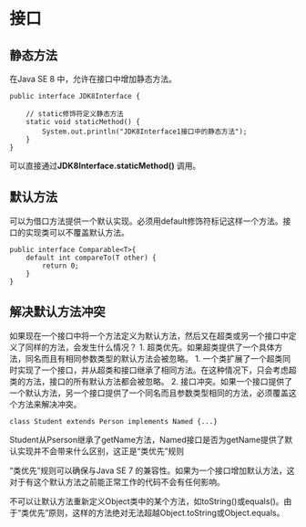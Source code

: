 # 接口

## 静态方法

在Java SE 8 中，允许在接口中增加静态方法。

```text
public interface JDK8Interface {  

    // static修饰符定义静态方法  
    static void staticMethod() {  
        System.out.println("JDK8Interface1接口中的静态方法");  
    }  
}
```

可以直接通过**JDK8Interface.staticMethod\(\)** 调用。

## 默认方法

可以为借口方法提供一个默认实现。必须用default修饰符标记这样一个方法。接口的实现类可以不覆盖默认方法。

```text
public interface Comparable<T>{
    default int compareTo(T other) {
        return 0;
    }
}
```

## 解决默认方法冲突

如果现在一个接口中将一个方法定义为默认方法，然后又在超类或另一个接口中定义了同样的方法，会发生什么情况？ 1. 超类优先。如果超类提供了一个具体方法，同名而且有相同参数类型的默认方法会被忽略。 1. 一个类扩展了一个超类同时实现了一个接口，并从超类和接口继承了相同方法。在这种情况下，只会考虑超类的方法，接口的所有默认方法都会被忽略。 2. 接口冲突。如果一个接口提供了一个默认方法，另一个接口提供了一个同名而且参数类型相同的方法，必须覆盖这个方法来解决冲突。

```text
class Student extends Person implements Named {...}
```

Student从Pserson继承了getName方法，Named接口是否为getName提供了默认实现并不会带来什么区别，这正是“类优先”规则

“类优先”规则可以确保与Java SE 7 的兼容性。如果为一个接口增加默认方法，这对于有这个默认方法之前能正常工作的代码不会有任何影响。

不可以让默认方法重新定义Object类中的某个方法，如toString\(\)或equals\(\)。由于“类优先”原则，这样的方法绝对无法超越Object.toString或Object.equals。

